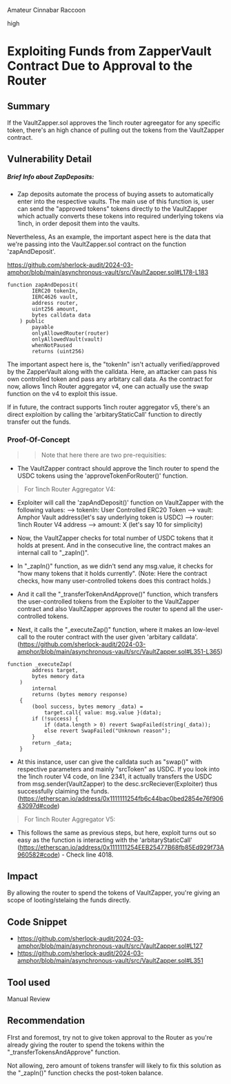 Amateur Cinnabar Raccoon

high

# Exploiting Funds from ZapperVault Contract Due to Approval to the Router

## Summary

If the VaultZapper.sol approves the 1inch router agreegator for any specific token, there's an high chance of pulling out the tokens from the VaultZapper contract. 

## Vulnerability Detail

##### Brief Info about ZapDeposits:
- Zap deposits automate the process of buying assets to automatically enter into the respective vaults. The main use of this function is, user can send the "approved tokens" tokens directly to the VaultZapper which actually converts these tokens into required underlying tokens via 1inch, in order deposit them into the vaults. 

Nevertheless, As an example,  the important aspect here is the data that we're passing into the VaultZapper.sol contract on the function 'zapAndDeposit'. 

https://github.com/sherlock-audit/2024-03-amphor/blob/main/asynchronous-vault/src/VaultZapper.sol#L178-L183

```solidity
function zapAndDeposit(
        IERC20 tokenIn,
        IERC4626 vault,
        address router,
        uint256 amount,
        bytes calldata data
    ) public
        payable
        onlyAllowedRouter(router)
        onlyAllowedVault(vault)
        whenNotPaused
        returns (uint256)
```

The important aspect here is, the "tokenIn" isn't actually verified/approved by the ZapperVault along with the calldata. Here, an attacker can pass his own controlled token and pass any arbitary call data. As the contract for now, allows 1inch Router aggregator v4, one can actually use the swap function on the v4 to exploit this issue. 

If in future, the contract supports 1inch router aggregator v5, there's an direct exploition by calling the 'arbitaryStaticCall' function to directly transfer out the funds. 

### Proof-Of-Concept 


>> Note that here there are two pre-requisities:
- The VaultZapper contract should approve the 1inch router to spend the USDC tokens using the 'approveTokenForRouter()' function. 


> For 1inch Router Aggregator V4: 

- Exploiter will call the 'zapAndDeposit()' function on VaultZapper with the following values: 
--> tokenIn: User Controlled ERC20 Token
--> vault: Amphor Vault address(let's say underlying token is USDC)
--> router: 1inch Router V4 address 
--> amount: X (let's say 10 for simplicity)

- Now, the VaultZapper checks for total number of USDC tokens that it holds at present. And in the consecutive line,  the contract makes an internal call to "_zapIn()". 

- In "_zapIn()" function, as we didn't send any msg.value, it checks for "how many tokens that it holds currently". (Note: Here the contract checks, how many user-controlled tokens does this contract holds.)

- And it call the "_transferTokenAndApprove()" function, which transfers the user-controlled tokens from the Exploiter to the VaultZapper contract and also VaultZapper approves the router to spend all the user-controlled tokens. 

- Next, it calls the "_executeZap()" function, where it makes an low-level call to the router contract with the user given 'arbitary calldata'.  (https://github.com/sherlock-audit/2024-03-amphor/blob/main/asynchronous-vault/src/VaultZapper.sol#L351-L365) 

```solidity
function _executeZap(
        address target,
        bytes memory data
    )
        internal
        returns (bytes memory response)
    {
        (bool success, bytes memory _data) =
            target.call{ value: msg.value }(data);
        if (!success) {
            if (data.length > 0) revert SwapFailed(string(_data));
            else revert SwapFailed("Unknown reason");
        }
        return _data;
    }

```

- At this instance, user can give the calldata such as "swap()" with respective parameters and mainly "srcToken" as USDC. If you look into the 1inch router V4 code, on line 2341, it actually transfers the USDC from msg.sender(VaultZapper) to the desc.srcReciever(Exploiter) thus successfully claiming the funds.  (https://etherscan.io/address/0x1111111254fb6c44bac0bed2854e76f90643097d#code) 

> For 1inch Router Aggregator V5:

- This follows the same as previous steps, but here, exploit turns out so easy as the function is interacting with the 'arbitaryStaticCall' (https://etherscan.io/address/0x1111111254EEB25477B68fb85Ed929f73A960582#code) - Check line 4018. 

## Impact

By allowing the router to spend the tokens of VaultZapper, you're giving an scope of looting/stelaing the funds directly. 

## Code Snippet

- https://github.com/sherlock-audit/2024-03-amphor/blob/main/asynchronous-vault/src/VaultZapper.sol#L127
- https://github.com/sherlock-audit/2024-03-amphor/blob/main/asynchronous-vault/src/VaultZapper.sol#L351

## Tool used

Manual Review

## Recommendation

FIrst and foremost, try not to give token approval to the Router as you're already giving the router to spend the tokens within the "_transferTokensAndApprove" function.

Not allowing, zero amount of tokens transfer will likely to fix this solution as the "_zapIn()" function checks the post-token balance. 